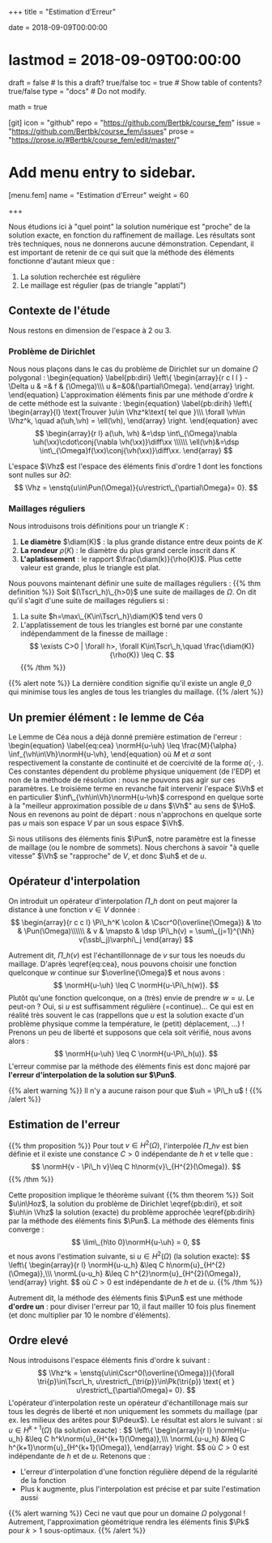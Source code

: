 +++
title = "Estimation d'Erreur"

date = 2018-09-09T00:00:00
# lastmod = 2018-09-09T00:00:00

draft = false  # Is this a draft? true/false
toc = true  # Show table of contents? true/false
type = "docs"  # Do not modify.

math = true

[git]
  icon = "github"
  repo = "https://github.com/Bertbk/course_fem"
  issue = "https://github.com/Bertbk/course_fem/issues"
  prose = "https://prose.io/#Bertbk/course_fem/edit/master/"


# Add menu entry to sidebar.
[menu.fem]
  name = "Estimation d'Erreur"
  weight = 60

+++
$\newcommand{\Cb}{\mathbb{C}}$
$\newcommand{\Nb}{\mathbb{N}}$
$\newcommand{\Pb}{\mathbb{P}}$
$\newcommand{\Qb}{\mathbb{Q}}$
$\newcommand{\Rb}{\mathbb{R}}$
$\newcommand{\PS}[2]{\left(#1,#2\right)}$
$\newcommand{\PSV}[2]{\PS{#1}{#2}\_V}$
$\newcommand{\PSL}[2]{\PS{#1}{#2}\_{L^2(\Omega)}}$
$\newcommand{\PSH}[2]{\PS{#1}{#2}\_{H^1(\Omega)}}$
$\newcommand{\norm}[1]{\left\\|#1\right\\|}$
$\newcommand{\normV}[1]{\left\\|#1\right\\|\_{V}}$
$\newcommand{\normH}[1]{\left\\|#1\right\\|\_{H^1(\Omega)}}$
$\newcommand{\normL}[1]{\left\\|#1\right\\|\_{L^2(\Omega)}}$
$\newcommand{\abs}[1]{\left|#1\right|}$
$\newcommand{\ee}{\mathbf{e}}$
$\newcommand{\nn}{\mathbf{n}}$
$\newcommand{\qq}{\mathbf{q}}$
$\newcommand{\ssb}{\mathbf{s}}$
$\newcommand{\xx}{\mathbf{x}}$
$\newcommand{\yy}{\mathbf{y}}$
$\newcommand{\zz}{\mathbf{z}}$
$\newcommand{\Ccal}{\mathcal{C}}$
$\newcommand{\Ascr}{\mathscr{A}}$
$\newcommand{\Cscr}{\mathscr{C}}$
$\newcommand{\Dscr}{\mathscr{D}}$
$\newcommand{\Sscr}{\mathscr{S}}$
$\newcommand{\Tscr}{\mathscr{T}}$
$\newcommand{\omegai}{\omega\_i}$
$\newcommand{\dsp}{\displaystyle}$
$\newcommand{\diff}{{\rm d}}$
$\newcommand{\conj}[1]{\overline{#1}}$
$\newcommand{\dn}{\partial_\nn}$
$\newcommand{\card}{\mathrm{card}}$
$\newcommand{\supp}{\mathrm{supp}}$
$\newcommand{\diam}{\mathrm{diam}}$
$\newcommand{\restrict}{\mathclose{}|\mathopen{}}$
$\newcommand{\enstq}[2]{\left\\{#1 \mathrel{}\middle|\mathrel{}#2\right\\}}$
$\newcommand{\Image}{\mathrm{Im}}$
$\newcommand{\Ker}{\mathrm{Ker}}$
$\newcommand{\dxi}{\partial\_{x\_i}}$
$\newcommand{\di}{\partial\_{i}}$
$\newcommand{\dj}{\partial\_{j}}$
$\newcommand{\dxj}{\partial x\_{j}}$
$\newcommand{\Ho}{H^1(\Omega)}$
$\newcommand{\Lo}{L^2(\Omega)}$
$\newcommand{\Cinfc}{\Cscr^{\infty}\_c}$
$\newcommand{\CinfcO}{\Cinfc(\Omega)}$
$\newcommand{\hme}[1]{#1_h}$
$\newcommand{\vh}{v\_h}$
$\newcommand{\Vh}{V\_h}$
$\newcommand{\uh}{u\_h}$
$\newcommand{\Nh}{N\_h}$
$\newcommand{\mphi}[1]{\varphi\_{#1}}$
$\newcommand{\ui}{u\_i}$
$\newcommand{\uj}{u\_j}$
$\newcommand{\Sscrh}{\hme{\Sscr}}$
$\newcommand{\deltaij}{\delta\_{i,j}}$
$\newcommand{\Kp}{K\_p}$
$\newcommand{\Kq}{K\_q}$
$\newcommand{\Kl}{K\_\ell}$
$\newcommand{\Pzero}{\Pb\_0}$
$\newcommand{\Pun}{\Pb\_1}$
$\newcommand{\Punw}{\Pun(\omega)}$
$\newcommand{\Pdeux}{\Pb\_2}$
$\newcommand{\Ptrois}{\Pb\_3}$
$\newcommand{\Pquatre}{\Pb\_4}$
$\newcommand{\Pk}{\Pb\_k}$
$\newcommand{\grandO}[1]{O\left(#1\right)}$
$\newcommand{\Cun}{\Cscr^1(\Omega)}$
$\newcommand{\Cunz}{\Cscr^1\_0(\Omega)}$
$\newcommand{\Cdeux}{\Cscr^2(\Omega)}$
$\newcommand{\Hoz}{H^1\_0(\Omega)}$
$\newcommand{\HoD}{H^1\_{0,\Gamma\_D}(\Omega)}$
$\newcommand{\Vhz}{V\_{h,0}}$
$\newcommand{\Hog}{H^1\_{g,D}}$
$\newcommand{\Kh}{\widehat{K}}$
$\newcommand{\qh}{\widehat{\qq}}$
$\newcommand{\sh}{\widehat{\ssb}}$
$\newcommand{\phih}{\widehat{\phi}}$
$\newcommand{\varphih}{\widehat{\varphi}}$
$\newcommand{\psih}{\widehat{\psi}}$
$\newcommand{\TK}{T^K}$
$\newcommand{\varphiK}{\varphi^K}$
$\newcommand{\ug}{u\_g}$
$\newcommand{\ut}{u\_t}$
$\newcommand{\tri}[1]{K\_{#1}}$



Nous étudions ici à "quel point" la solution numérique est "proche" de la solution exacte, en fonction du raffinement de maillage. Les résultats sont très techniques, nous ne donnerons aucune démonstration. Cependant, il est important de retenir de ce qui suit que la méthode des éléments fonctionne d'autant mieux que :

1. La solution recherchée est régulière
2. Le maillage est régulier (pas de triangle "applati")

## Contexte de l'étude

Nous restons en dimension de l'espace à 2 ou 3.

### Problème de Dirichlet

Nous nous plaçons dans le cas du problème de Dirichlet sur un domaine $\Omega$ polygonal :
\begin{equation}
\label{pb:diri}
\left\\{
  \begin{array}{r c l l }
    -\Delta u & =& f & (\Omega)\\\\\\
    u &=&0&(\partial\Omega).
  \end{array}
\right.
\end{equation}
L'approximation éléments finis par une méthode d'ordre $k$ de cette méthode est la suivante :
\begin{equation}
\label{pb:dirih}
  \left\\{
    \begin{array}{l}
      \text{Trouver }u\in \Vhz^k\text{ tel que }\\\\\\
      \forall \vh\in \Vhz^k, \quad a(\uh,\vh) = \ell(\vh),
    \end{array}
  \right.
\end{equation}
avec
$$
\begin{array}{r l}
a(\uh, \vh) &=\dsp  \int\_{\Omega}\nabla \uh(\xx)\cdot\conj{\nabla \vh(\xx)}\diff\xx \\\\\\
\ell(\vh)&=\dsp \int\_{\Omega}f(\xx)\conj{\vh(\xx)}\diff\xx.
\end{array}
$$

L'espace $\Vhz$ est l'espace des éléments finis d'ordre 1 dont les fonctions sont nulles sur $\partial\Omega$:
$$
\Vhz = \enstq{u\in\Pun(\Omega)}{u\restrict\_{\partial\Omega}= 0}.
$$

### Maillages réguliers

Nous introduisons  trois définitions pour un triangle $K$ :

1. **Le diamètre** $\diam(K)$ : la plus grande distance entre deux points de $K$
2. **La rondeur** $\rho(K)$  : le diamètre du plus grand cercle inscrit dans $K$
3. **L'aplatissement** : le rapport $\frac{\diam(k)}{\rho(K)}$. Plus cette valeur est grande, plus le triangle est plat.


Nous pouvons maintenant définir une suite de maillages réguliers :
{{% thm definition %}}
Soit $(\Tscr\_h)\_{h>0}$ une suite de maillages de $\Omega$. On dit qu'il s'agit d'une suite de maillages réguliers si :

1. La suite $h=\max\_{K\in\Tscr\_h}\diam(K)$ tend vers $0$
2. L'applatissement de tous les triangles est borné par une constante indépendamment de la finesse de maillage :
  $$
  \exists C>0 | \forall h>, \forall K\in\Tscr\_h,\quad    \frac{\diam(K)}{\rho(K)} \leq C.
  $$
{{% /thm %}}

{{% alert note %}}
La dernière condition signifie qu'il existe un angle $\theta\_0$ qui minimise tous les angles de tous les triangles du maillage.
{{% /alert %}}


## Un premier élément : le lemme de Céa

Le Lemme de Céa nous a déjà donné première estimation de l'erreur :
\begin{equation}
\label{eq:cea}
\normH{u-\uh} \leq \frac{M}{\alpha} \inf\_{\vh\in\Vh}\normH{u-\vh},
\end{equation}
où $M$ et $\alpha$ sont respectivement la constante de continuité et de coercivité de la forme $a(\cdot,\cdot)$. Ces constantes dépendent du problème physique uniquement (de l'EDP) et non de la méthode de résolution : nous ne pouvons pas agir sur ces paramètres. Le troisième terme en revanche fait intervenir l'espace $\Vh$ et en particulier $\inf\_{\vh\in\Vh}\normH{u-\vh}$ correspond en quelque sorte à la "meilleur approximation possible de $u$ dans $\Vh$" au sens de $\Ho$. Nous en revenons au point de départ : nous n'approchons en quelque sorte pas $u$ mais son espace $V$ par un sous espace $\Vh$. 

Si nous utilisons des éléments finis $\Pun$, notre paramètre est la finesse de maillage (ou le nombre de sommets). Nous cherchons à savoir "à quelle vitesse" $\Vh$ se "rapproche" de $V$, et donc $\uh$ et de $u$.

## Opérateur d'interpolation

On introduit un opérateur d'interpolation $\Pi\_h$ dont on peut majorer la distance à une fonction $v\in V$ donnée :
$$
\begin{array}{r c c l}
  \Pi\_h^K \colon  & \Cscr^0(\overline{\Omega}) & \to & \Pun(\Omega)\\\\\\
                & v & \mapsto & \dsp \Pi\_h(v) = \sum\_{j=1}^{\Nh} v(\ssb\_j)\varphi\_j
\end{array}
$$

Autrement dit, $\Pi\_h(v)$ est l'échantillonnage de $v$ sur tous les noeuds du maillage. D'après \eqref{eq:cea}, nous pouvons choisir une fonction quelconque $w$ continue sur $\overline{\Omega}$ et nous avons :
$$
\normH{u-\uh} \leq C \normH{u-\Pi\_h(w)}.
$$
Plutôt qu'une fonction quelconque, on a (très) envie de prendre $w=u$. Le peut-on ? Oui, si $u$ est suffisamment régulière (=continue)... Ce qui est en réalité très souvent le cas (rappellons que $u$ est la solution exacte d'un problème physique comme la température, le (petit) déplacement, ...) ! Prenons un peu de liberté et supposons que cela soit vérifié, nous avons alors :
$$
\normH{u-\uh} \leq C \normH{u-\Pi\_h(u)}.
$$
L'erreur commise par la méthode des éléments finis est donc majoré par **l'erreur d'interpolation de la solution sur $\Pun$**.

{{% alert warning %}}
Il n'y a aucune raison pour que $\uh = \Pi\_h u$ !
{{% /alert %}}

<!-- On s'intéresse maintenant à $\normH{u-\Pi\_h(u)}^2$ qui a le bon goût de pouvoir se décomposer triangle par triangle :
$$
\normH{u-\Pi\_h(u)}^2 = \int\_{\Omega}\abs{u-\Pi\_h(u)}^2 = \sum\_{p=1}^{N\_t}\int\_{\tri{p}}\abs{u-\Pi\_h(u)}^2
$$ -->

<!-- La stratégie consiste à construire un opérateur d'interpolation $\Pi\_h$ dont on peut majorer la distance à une fonction $v\in V$ donnée. Localement, sur un triangle $K$ de sommet $\{\ssb^K\_1,\ssb^K\_2,\ssb^K\_3\}$, nous pouvons construire cet opérateur :
$$
\begin{array}{r c c l}
  \Pi\_h \colon  & \Cscr^0(K) & \to & \Pun(K)\\\\\\
                & v & \mapsto & \dsp \Pi\_h^K(v) = \sum\_{j=1}^3 v(\ssb\_j^K)\varphi\_j^K
\end{array}
$$ -->








## Estimation de l'erreur


{{% thm proposition %}}
Pour tout $v\in H^{2}(\Omega)$, l'interpolée $\Pi\_hv$ est bien définie et il existe une constance $C>0$ indépendante de $h$ et $v$ telle que :
$$
  \normH{v - \Pi\_h v}\leq C h\norm{v}\_{H^{2}(\Omega)}.
$$
{{% /thm  %}}

Cette proposition implique le théorème suivant
{{% thm theorem %}}
Soit $u\in\Hoz$, la solution du problème de Dirichlet \eqref{pb:diri}, et soit $\uh\in \Vhz$ la solution (exacte) du problème approchée \eqref{pb:dirih} par la méthode des éléments finis $\Pun$. La méthode des éléments finis converge :
$$
  \lim\_{h\to 0}\normH{u-\uh} = 0,
$$
et nous avons l'estimation suivante, si $u\in H^2(\Omega)$ (la solution exacte):
$$
\left\\{
\begin{array}{r l}
  \normH{u-u\_h} &\leq C h\norm{u}\_{H^{2}(\Omega)},\\\\\\
  \normL{u-u\_h} &\leq C h^{2}\norm{u}\_{H^{2}(\Omega)},
\end{array}
\right.
$$
où $C>0$ est indépendante de $h$ et de $u$. 
{{% /thm %}}

Autrement dit, la méthode des éléments finis $\Pun$ est une méthode **d'ordre un** : pour diviser l'erreur par 10, il faut mailler 10 fois plus finement (et donc multiplier par 10 le nombre d'éléments).

## Ordre elevé 

Nous introduisons l'espace éléments finis d'ordre k suivant :
$$
\Vhz^k = \enstq{u\in\Cscr^0(\overline{\Omega})}{\forall \tri{p}\in\Tscr\_h, u\restrict\_{\tri{p}}\in\Pk(\tri{p}) \text{ et } u\restrict\_{\partial\Omega}= 0}.
$$
L'opérateur d'interpolation reste un opérateur d'échantillonage mais sur tous les degrés de liberté et non uniquement les sommets du maillage (par ex. les milieux des arêtes pour $\Pdeux$). Le résultat est alors le suivant : si $u\in H^{k+1}(\Omega)$ (la solution exacte) :
$$
\left\\{
  \begin{array}{r l}
  \normH{u-u\_h} &\leq C h^k\norm{u}\_{H^{k+1}(\Omega)},\\\\\\
  \normL{u-u\_h} &\leq C h^{k+1}\norm{u}\_{H^{k+1}(\Omega)},
  \end{array}
  \right.
$$
où $C>0$ est indépendante de $h$ et de $u$. Retenons que :

- L'erreur d'interpolation d'une fonction régulière dépend de la régularité de la fonction
- Plus k augmente, plus l'interpolation est précise et par suite l'estimation aussi

{{% alert warning %}}
Ceci ne vaut que pour un domaine $\Omega$ polygonal ! Autrement, l'approximation géométrique rendra les éléments finis $\Pk$ pour $k>1$ sous-optimaux.
{{% /alert %}}